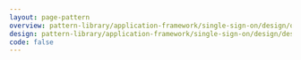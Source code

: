 ```yaml
---
layout: page-pattern
overview: pattern-library/application-framework/single-sign-on/design/overview.md
design: pattern-library/application-framework/single-sign-on/design/design.md
code: false
---
```

